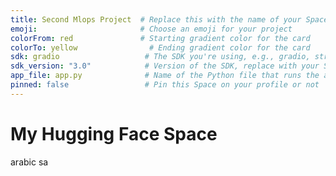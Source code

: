 ```yaml
---
title: Second Mlops Project  # Replace this with the name of your Space
emoji:                       # Choose an emoji for your project
colorFrom: red               # Starting gradient color for the card
colorTo: yellow                # Ending gradient color for the card
sdk: gradio                   # The SDK you're using, e.g., gradio, streamlit, etc.
sdk_version: "3.0"            # Version of the SDK, replace with your SDK version
app_file: app.py              # Name of the Python file that runs the app
pinned: false                 # Pin this Space on your profile or not
---
```


# My Hugging Face Space

arabic sa 